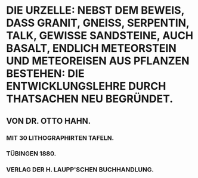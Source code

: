 # DIE URZELLE: NEBST DEM BEWEIS, DASS GRANIT, GNEISS, SERPENTIN, TALK, GEWISSE SANDSTEINE, AUCH BASALT, ENDLICH METEORSTEIN UND METEOREISEN AUS PFLANZEN BESTEHEN: DIE ENTWICKLUNGSLEHRE DURCH THATSACHEN NEU BEGRÜNDET.

## VON DR. OTTO HAHN.

### MIT 30 LITHOGRAPHIRTEN TAFELN.

### TÜBINGEN 1880.

### VERLAG DER H. LAUPP'SCHEN BUCHHANDLUNG.


